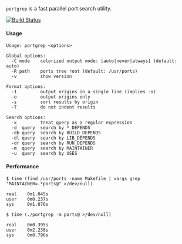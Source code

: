`portgrep` is a fast parallel port search utility.

[![Build Status](https://travis-ci.org/dmgk/portgrep.svg?branch=master)](https://travis-ci.org/dmgk/portgrep)

#### Usage

```
Usage: portgrep <options>

Global options:
  -C mode    colorized output mode: [auto|never|always] (default: auto)
  -R path    ports tree root (default: /usr/ports)
  -v         show version

Format options:
  -1         output origins in a single line (implies -o)
  -o         output origins only
  -s         sort results by origin
  -T         do not indent results

Search options:
  -x         treat query as a regular expression
  -d  query  search by *_DEPENDS
  -db query  search by BUILD_DEPENDS
  -dl query  search by LIB_DEPENDS
  -dr query  search by RUN_DEPENDS
  -m  query  search by MAINTAINER
  -u  query  search by USES
```

#### Performance

```shell
$ time (find /usr/ports -name Makefile | xargs grep "MAINTAINER=.*ports@" >/dev/null)

real    0m1.045s
user    0m0.237s
sys     0m1.076s
```

```shell
$ time (./portgrep -m ports@ >/dev/null)

real    0m0.395s
user    0m2.238s
sys     0m0.796s
```
